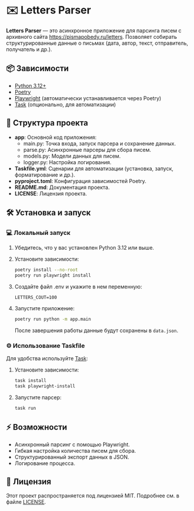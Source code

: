 # ✉️ Letters Parser

**Letters Parser** — это асинхронное приложение для парсинга писем с архивного сайта https://pismapobedy.ru/letters. Позволяет собирать структурированные данные о письмах (дата, автор, текст, отправитель, получатель и др.).

## 📦 Зависимости

- [Python 3.12+](https://www.python.org/downloads/)
- [Poetry](https://python-poetry.org/docs/#installation)
- [Playwright](https://playwright.dev/python/) (автоматически устанавливается через Poetry)
- [Task](https://taskfile.dev/) (опционально, для автоматизации)

## 📂 Структура проекта

- **app**: Основной код приложения:
  - main.py: Точка входа, запуск парсера и сохранение данных.
  - parse.py: Асинхронные парсеры для сбора писем.
  - models.py: Модели данных для писем.
  - logger.py: Настройка логирования.
- **Taskfile.yml**: Сценарии для автоматизации (установка, запуск, форматирование и др.).
- **pyproject.toml**: Конфигурация зависимостей Poetry.
- **README.md**: Документация проекта.
- **LICENSE**: Лицензия проекта.

## 🛠️ Установка и запуск

### 💻 Локальный запуск

1. Убедитесь, что у вас установлен Python 3.12 или выше.
2. Установите зависимости:

   ```bash
   poetry install --no-root
   poetry run playwright install
   ```

3. Создайте файл .env и укажите в нем переменную:

   ```
   LETTERS_COUT=100
   ```

4. Запустите приложение:

   ```bash
   poetry run python -m app.main
   ```

   После завершения работы данные будут сохранены в `data.json`.

### ⚙️ Использование Taskfile

Для удобства используйте [Task](https://taskfile.dev/):

1. Установите зависимости:

   ```bash
   task install
   task playwright-install
   ```

2. Запустите парсер:

   ```bash
   task run
   ```

## ⚡ Возможности

- Асинхронный парсинг с помощью Playwright.
- Гибкая настройка количества писем для сбора.
- Структурированный экспорт данных в JSON.
- Логирование процесса.

## 📜 Лицензия

Этот проект распространяется под лицензией MIT. Подробнее см. в файле [LICENSE](./LICENSE).
